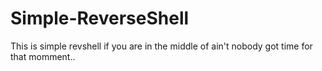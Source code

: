 # Simple-ReverseShell
This is simple revshell if you are in the middle of <quote>ain't nobody got time for that momment..</quote>
